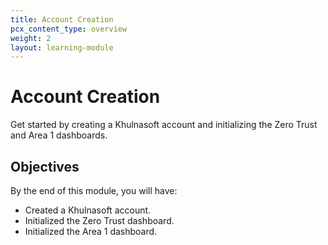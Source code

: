 ```yaml
---
title: Account Creation
pcx_content_type: overview
weight: 2
layout: learning-module
---
```


# Account Creation

Get started by creating a Khulnasoft account and initializing the Zero Trust and Area 1 dashboards.

## Objectives

By the end of this module, you will have:

- Created a Khulnasoft account.
- Initialized the Zero Trust dashboard.
- Initialized the Area 1 dashboard.
